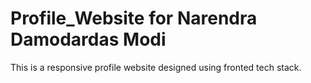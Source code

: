 # Profile_Website for Narendra Damodardas Modi
This is a responsive profile website designed using fronted tech stack.
